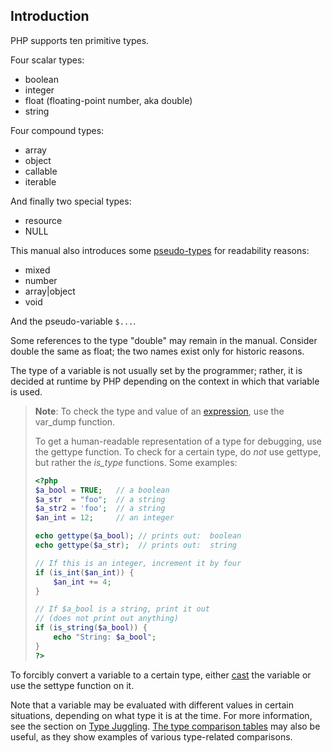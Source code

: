Introduction
------------

PHP supports ten primitive types.

Four scalar types:

-   <span class="simpara"> <span class="type">boolean</span> </span>
-   <span class="simpara"> <span class="type">integer</span> </span>
-   <span class="simpara"> <span class="type">float</span>
    (floating-point number, aka <span class="type">double</span>)
    </span>
-   <span class="simpara"> <span class="type">string</span> </span>

Four compound types:

-   <span class="simpara"> <span class="type">array</span> </span>
-   <span class="simpara"> <span class="type">object</span> </span>
-   <span class="simpara"> <span class="type">callable</span> </span>
-   <span class="simpara"> <span class="type">iterable</span> </span>

And finally two special types:

-   <span class="simpara"> <span class="type">resource</span> </span>
-   <span class="simpara"> <span class="type">NULL</span> </span>

This manual also introduces some
<a href="/language/pseudo-types.html" class="link">pseudo-types</a> for
readability reasons:

-   <span class="simpara"> <span class="type">mixed</span> </span>
-   <span class="simpara"> <span class="type">number</span> </span>
-   <span class="simpara"> <span class="type">array\|object</span>
    </span>
-   <span class="simpara"> <span class="type">void</span> </span>

And the pseudo-variable `$...`.

Some references to the type "double" may remain in the manual. Consider
double the same as float; the two names exist only for historic reasons.

The type of a variable is not usually set by the programmer; rather, it
is decided at runtime by PHP depending on the context in which that
variable is used.

> **Note**: <span class="simpara"> To check the type and value of an
> <a href="/language/expressions.html" class="link">expression</a>, use
> the <span class="function">var\_dump</span> function. </span>
>
> To get a human-readable representation of a type for debugging, use
> the <span class="function">gettype</span> function. To check for a
> certain type, do *not* use <span class="function">gettype</span>, but
> rather the *is\_<span class="replaceable">type</span>* functions. Some
> examples:
>
> ``` php
> <?php
> $a_bool = TRUE;   // a boolean
> $a_str  = "foo";  // a string
> $a_str2 = 'foo';  // a string
> $an_int = 12;     // an integer
>
> echo gettype($a_bool); // prints out:  boolean
> echo gettype($a_str);  // prints out:  string
>
> // If this is an integer, increment it by four
> if (is_int($an_int)) {
>     $an_int += 4;
> }
>
> // If $a_bool is a string, print it out
> // (does not print out anything)
> if (is_string($a_bool)) {
>     echo "String: $a_bool";
> }
> ?>
> ```

To forcibly convert a variable to a certain type, either
<a href="/language/types/type-juggling.html#language.types.typecasting" class="link">cast</a>
the variable or use the <span class="function">settype</span> function
on it.

Note that a variable may be evaluated with different values in certain
situations, depending on what type it is at the time. For more
information, see the section on
<a href="/language/types/type-juggling.html" class="link">Type Juggling</a>.
<a href="/types/comparisons.html" class="link">The type comparison tables</a>
may also be useful, as they show examples of various type-related
comparisons.
